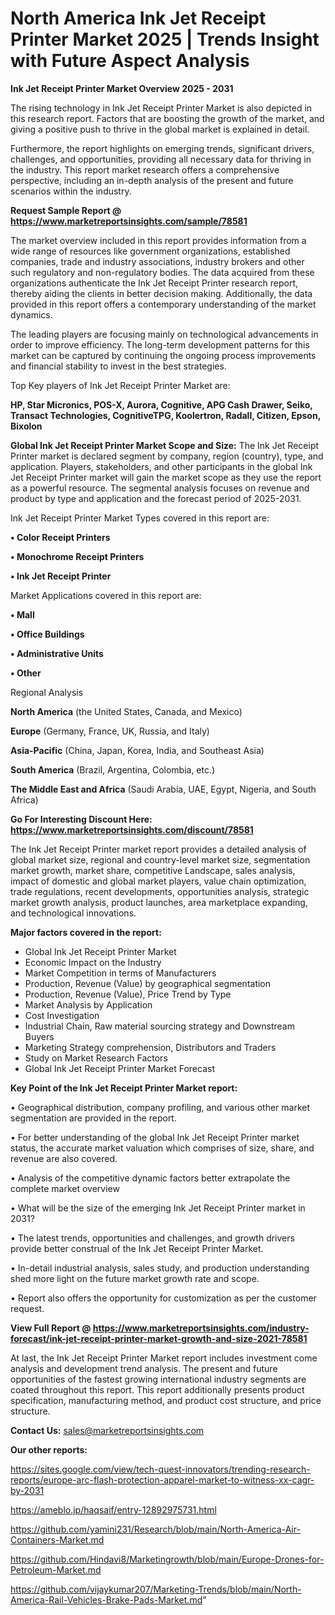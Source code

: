 # North America Ink Jet Receipt Printer Market 2025 | Trends Insight with Future Aspect Analysis

<Strong> Ink Jet Receipt Printer Market Overview 2025 - 2031</strong>

The rising technology in Ink Jet Receipt Printer Market is also depicted in this research report. Factors that are boosting the growth of the market, and giving a positive push to thrive in the global market is explained in detail.

Furthermore, the report highlights on emerging trends, significant drivers, challenges, and opportunities, providing all necessary data for thriving in the industry. This report market research offers a comprehensive perspective, including an in-depth analysis of the present and future scenarios within the industry.

<strong>Request Sample Report @ <a href=https://www.marketreportsinsights.com/sample/78581>https://www.marketreportsinsights.com/sample/78581</a></strong>

The market overview included in this report provides information from a wide range of resources like government organizations, established companies, trade and industry associations, industry brokers and other such regulatory and non-regulatory bodies. The data acquired from these organizations authenticate the Ink Jet Receipt Printer research report, thereby aiding the clients in better decision making. Additionally, the data provided in this report offers a contemporary understanding of the market dynamics.

The leading players are focusing mainly on technological advancements in order to improve efficiency. The long-term development patterns for this market can be captured by continuing the ongoing process improvements and financial stability to invest in the best strategies.

Top Key players of Ink Jet Receipt Printer Market are:

<strong>HP, Star Micronics, POS-X, Aurora, Cognitive, APG Cash Drawer, Seiko, Transact Technologies, CognitiveTPG, Koolertron, Radall, Citizen, Epson, Bixolon</strong>

<strong><b>Global Ink Jet Receipt Printer Market Scope and Size:</b></strong>
The Ink Jet Receipt Printer market is declared segment by company, region (country), type, and application. Players, stakeholders, and other participants in the global Ink Jet Receipt Printer market will gain the market scope as they use the report as a powerful resource. The segmental analysis focuses on revenue and product by type and application and the forecast period of 2025-2031.

Ink Jet Receipt Printer Market Types covered in this report are:

<strong>• Color Receipt Printers

• Monochrome Receipt Printers

• Ink Jet Receipt Printer</strong>

Market Applications covered in this report are:

<strong>• Mall

• Office Buildings

• Administrative Units

• Other</strong> 

Regional Analysis

<strong>North America</strong> (the United States, Canada, and Mexico)

<strong>Europe</strong> (Germany, France, UK, Russia, and Italy)

<strong>Asia-Pacific</strong> (China, Japan, Korea, India, and Southeast Asia)

<strong>South America</strong> (Brazil, Argentina, Colombia, etc.)

<strong>The Middle East and Africa</strong> (Saudi Arabia, UAE, Egypt, Nigeria, and South Africa)

<strong>Go For Interesting Discount Here: <a href=https://www.marketreportsinsights.com/discount/78581>https://www.marketreportsinsights.com/discount/78581</a></strong>

The Ink Jet Receipt Printer market report provides a detailed analysis of global market size, regional and country-level market size, segmentation market growth, market share, competitive Landscape, sales analysis, impact of domestic and global market players, value chain optimization, trade regulations, recent developments, opportunities analysis, strategic market growth analysis, product launches, area marketplace expanding, and technological innovations.

<strong><b>Major factors covered in the report:</b></strong>
<ul>
  <li>Global Ink Jet Receipt Printer Market </li>
  <li>Economic Impact on the Industry</li>
  <li>Market Competition in terms of Manufacturers</li>
  <li>Production, Revenue (Value) by geographical segmentation</li>
  <li>Production, Revenue (Value), Price Trend by Type</li>
  <li>Market Analysis by Application</li>
  <li>Cost Investigation</li>
  <li>Industrial Chain, Raw material sourcing strategy and Downstream Buyers</li>
  <li>Marketing Strategy comprehension, Distributors and Traders</li>
  <li>Study on Market Research Factors</li>
  <li>Global Ink Jet Receipt Printer Market Forecast</li>
</ul>

<strong><b>Key Point of the Ink Jet Receipt Printer Market report:</b></strong>

• Geographical distribution, company profiling, and various other market segmentation are provided in the report.

• For better understanding of the global Ink Jet Receipt Printer market status, the accurate market valuation which comprises of size, share, and revenue are also covered.

• Analysis of the competitive dynamic factors better extrapolate the complete market overview

• What will be the size of the emerging Ink Jet Receipt Printer market in 2031?

• The latest trends, opportunities and challenges, and growth drivers provide better construal of the Ink Jet Receipt Printer Market.

• In-detail industrial analysis, sales study, and production understanding shed more light on the future market growth rate and scope.

• Report also offers the opportunity for customization as per the customer request.

<strong><b>View Full Report @ <a href=https://www.marketreportsinsights.com/industry-forecast/ink-jet-receipt-printer-market-growth-and-size-2021-78581>https://www.marketreportsinsights.com/industry-forecast/ink-jet-receipt-printer-market-growth-and-size-2021-78581</a></b></strong>


At last, the Ink Jet Receipt Printer Market report includes investment come analysis and development trend analysis. The present and future opportunities of the fastest growing international industry segments are coated throughout this report. This report additionally presents product specification, manufacturing method, and product cost structure, and price structure.

<strong>Contact Us:</strong>
sales@marketreportsinsights.com

<strong>Our other reports:</strong>

<a href=https://sites.google.com/view/tech-quest-innovators/trending-research-reports/europe-arc-flash-protection-apparel-market-to-witness-xx-cagr-by-2031>https://sites.google.com/view/tech-quest-innovators/trending-research-reports/europe-arc-flash-protection-apparel-market-to-witness-xx-cagr-by-2031</a>

<a href=https://ameblo.jp/haqsaif/entry-12892975731.html>https://ameblo.jp/haqsaif/entry-12892975731.html</a>

<a href=https://github.com/yamini231/Research/blob/main/North-America-Air-Containers-Market.md>https://github.com/yamini231/Research/blob/main/North-America-Air-Containers-Market.md</a>

<a href=https://github.com/Hindavi8/Marketingrowth/blob/main/Europe-Drones-for-Petroleum-Market.md>https://github.com/Hindavi8/Marketingrowth/blob/main/Europe-Drones-for-Petroleum-Market.md</a>

<a href=https://github.com/vijaykumar207/Marketing-Trends/blob/main/North-America-Rail-Vehicles-Brake-Pads-Market.md>https://github.com/vijaykumar207/Marketing-Trends/blob/main/North-America-Rail-Vehicles-Brake-Pads-Market.md</a>"
